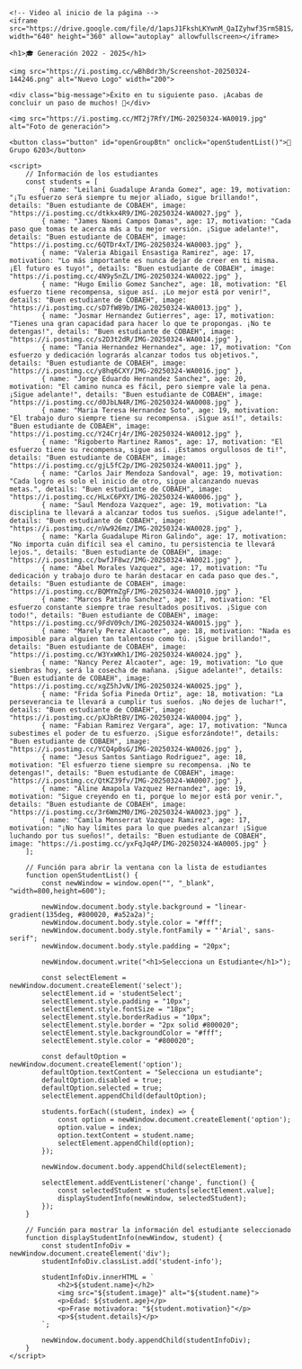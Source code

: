 <!DOCTYPE html>
<html lang="es">
<head>
    <meta charset="UTF-8">
    <meta name="viewport" content="width=device-width, initial-scale=1.0">
    <title>Anuario COBAEH - 6203</title>
    <link rel="stylesheet" href="main.css"

</head>
<body>

    <!-- Video al inicio de la página -->
    <iframe src="https://drive.google.com/file/d/1apsJ1FkshLKYwnM_QaIZyhwf3Srm5B1S/preview" width="640" height="360" allow="autoplay" allowfullscreen></iframe>

    <h1>🎓 Generación 2022 - 2025</h1>

    <img src="https://i.postimg.cc/wBhBdr3h/Screenshot-20250324-144246.png" alt="Nuevo Logo" width="200">

    <div class="big-message">Éxito en tu siguiente paso. ¡Acabas de concluir un paso de muchos! 🎉</div>

    <img src="https://i.postimg.cc/MT2j7RfY/IMG-20250324-WA0019.jpg" alt="Foto de generación">

    <button class="button" id="openGroupBtn" onclick="openStudentList()">📖 Grupo 6203</button>

    <script>
        // Información de los estudiantes
        const students = [
            { name: "Leilani Guadalupe Aranda Gomez", age: 19, motivation: "¡Tu esfuerzo será siempre tu mejor aliado, sigue brillando!", details: "Buen estudiante de COBAEH", image: "https://i.postimg.cc/dtkkx4R9/IMG-20250324-WA0027.jpg" },
            { name: "James Naomi Campos Damas", age: 17, motivation: "Cada paso que tomas te acerca más a tu mejor versión. ¡Sigue adelante!", details: "Buen estudiante de COBAEH", image: "https://i.postimg.cc/6QTDr4xT/IMG-20250324-WA0003.jpg" },
            { name: "Valeria Abigail Ensastiga Ramirez", age: 17, motivation: "Lo más importante es nunca dejar de creer en ti misma. ¡El futuro es tuyo!", details: "Buen estudiante de COBAEH", image: "https://i.postimg.cc/4N9y5nZL/IMG-20250324-WA0022.jpg" },
            { name: "Hugo Emilio Gomez Sanchez", age: 18, motivation: "El esfuerzo tiene recompensa, sigue así. ¡Lo mejor está por venir!", details: "Buen estudiante de COBAEH", image: "https://i.postimg.cc/sD7fW89b/IMG-20250324-WA0013.jpg" },
            { name: "Josmar Hernandez Gutierres", age: 17, motivation: "Tienes una gran capacidad para hacer lo que te propongas. ¡No te detengas!", details: "Buen estudiante de COBAEH", image: "https://i.postimg.cc/s2D3t2dR/IMG-20250324-WA0014.jpg" },
            { name: "Tania Hernandez Hernandez", age: 17, motivation: "Con esfuerzo y dedicación lograrás alcanzar todos tus objetivos.", details: "Buen estudiante de COBAEH", image: "https://i.postimg.cc/y8hq6CXY/IMG-20250324-WA0016.jpg" },
            { name: "Jorge Eduardo Hernandez Sanchez", age: 20, motivation: "El camino nunca es fácil, pero siempre vale la pena. ¡Sigue adelante!", details: "Buen estudiante de COBAEH", image: "https://i.postimg.cc/d0JbLN4R/IMG-20250324-WA0008.jpg" },
            { name: "Maria Teresa Hernandez Soto", age: 19, motivation: "El trabajo duro siempre tiene su recompensa. ¡Sigue así!", details: "Buen estudiante de COBAEH", image: "https://i.postimg.cc/Y24Crj4r/IMG-20250324-WA0012.jpg" },
            { name: "Rigoberto Martinez Ramos", age: 17, motivation: "El esfuerzo tiene su recompensa, sigue así. ¡Estamos orgullosos de ti!", details: "Buen estudiante de COBAEH", image: "https://i.postimg.cc/gjL5fC2p/IMG-20250324-WA0011.jpg" },
            { name: "Carlos Jair Mendoza Sandoval", age: 19, motivation: "Cada logro es solo el inicio de otro, sigue alcanzando nuevas metas.", details: "Buen estudiante de COBAEH", image: "https://i.postimg.cc/HLxC6PXY/IMG-20250324-WA0006.jpg" },
            { name: "Saul Mendoza Vazquez", age: 19, motivation: "La disciplina te llevará a alcanzar todos tus sueños. ¡Sigue adelante!", details: "Buen estudiante de COBAEH", image: "https://i.postimg.cc/nVw926mz/IMG-20250324-WA0028.jpg" },
            { name: "Karla Guadalupe Miron Galindo", age: 17, motivation: "No importa cuán difícil sea el camino, tu persistencia te llevará lejos.", details: "Buen estudiante de COBAEH", image: "https://i.postimg.cc/bwfJF8wz/IMG-20250324-WA0021.jpg" },
            { name: "Abel Morales Vazquez", age: 17, motivation: "Tu dedicación y trabajo duro te harán destacar en cada paso que des.", details: "Buen estudiante de COBAEH", image: "https://i.postimg.cc/BQMYmZgF/IMG-20250324-WA0010.jpg" },
            { name: "Marcos Patiño Sanchez", age: 17, motivation: "El esfuerzo constante siempre trae resultados positivos. ¡Sigue con todo!", details: "Buen estudiante de COBAEH", image: "https://i.postimg.cc/9FdV09ch/IMG-20250324-WA0015.jpg" },
            { name: "Marely Perez Alcaoter", age: 18, motivation: "Nada es imposible para alguien tan talentoso como tú. ¡Sigue brillando!", details: "Buen estudiante de COBAEH", image: "https://i.postimg.cc/W3YxWKh1/IMG-20250324-WA0024.jpg" },
            { name: "Nancy Perez Alcaoter", age: 19, motivation: "Lo que siembras hoy, será la cosecha de mañana. ¡Sigue adelante!", details: "Buen estudiante de COBAEH", image: "https://i.postimg.cc/xgZ5hJvN/IMG-20250324-WA0025.jpg" },
            { name: "Frida Sofia Pineda Ortiz", age: 18, motivation: "La perseverancia te llevará a cumplir tus sueños. ¡No dejes de luchar!", details: "Buen estudiante de COBAEH", image: "https://i.postimg.cc/pXJbRtBV/IMG-20250324-WA0004.jpg" },
            { name: "Fabian Ramirez Vergara", age: 17, motivation: "Nunca subestimes el poder de tu esfuerzo. ¡Sigue esforzándote!", details: "Buen estudiante de COBAEH", image: "https://i.postimg.cc/YCQ4p0sG/IMG-20250324-WA0026.jpg" },
            { name: "Jesus Santos Santiago Rodriguez", age: 18, motivation: "El esfuerzo tiene siempre su recompensa. ¡No te detengas!", details: "Buen estudiante de COBAEH", image: "https://i.postimg.cc/QtKZ39fv/IMG-20250324-WA0007.jpg" },
            { name: "Aline Amapola Vazquez Hernandez", age: 19, motivation: "Sigue creyendo en ti, porque lo mejor está por venir.", details: "Buen estudiante de COBAEH", image: "https://i.postimg.cc/3r6Wm2M0/IMG-20250324-WA0023.jpg" },
            { name: "Camila Monserrat Vazquez Ramirez", age: 17, motivation: "¡No hay límites para lo que puedes alcanzar! ¡Sigue luchando por tus sueños!", details: "Buen estudiante de COBAEH", image: "https://i.postimg.cc/yxFqJq4P/IMG-20250324-WA0005.jpg" }
        ];

        // Función para abrir la ventana con la lista de estudiantes
        function openStudentList() {
            const newWindow = window.open("", "_blank", "width=800,height=600");

            newWindow.document.body.style.background = "linear-gradient(135deg, #800020, #a52a2a)";
            newWindow.document.body.style.color = "#fff";
            newWindow.document.body.style.fontFamily = "'Arial', sans-serif";
            newWindow.document.body.style.padding = "20px";

            newWindow.document.write("<h1>Selecciona un Estudiante</h1>");

            const selectElement = newWindow.document.createElement('select');
            selectElement.id = 'studentSelect';
            selectElement.style.padding = "10px";
            selectElement.style.fontSize = "18px";
            selectElement.style.borderRadius = "10px";
            selectElement.style.border = "2px solid #800020";
            selectElement.style.backgroundColor = "#fff";
            selectElement.style.color = "#800020";

            const defaultOption = newWindow.document.createElement('option');
            defaultOption.textContent = "Selecciona un estudiante";
            defaultOption.disabled = true;
            defaultOption.selected = true;
            selectElement.appendChild(defaultOption);

            students.forEach((student, index) => {
                const option = newWindow.document.createElement('option');
                option.value = index;
                option.textContent = student.name;
                selectElement.appendChild(option);
            });

            newWindow.document.body.appendChild(selectElement);

            selectElement.addEventListener('change', function() {
                const selectedStudent = students[selectElement.value];
                displayStudentInfo(newWindow, selectedStudent);
            });
        }

        // Función para mostrar la información del estudiante seleccionado
        function displayStudentInfo(newWindow, student) {
            const studentInfoDiv = newWindow.document.createElement('div');
            studentInfoDiv.classList.add('student-info');

            studentInfoDiv.innerHTML = `
                <h2>${student.name}</h2>
                <img src="${student.image}" alt="${student.name}">
                <p>Edad: ${student.age}</p>
                <p>Frase motivadora: "${student.motivation}"</p>
                <p>${student.details}</p>
            `;

            newWindow.document.body.appendChild(studentInfoDiv);
        }
    </script>

</body>
</html>
